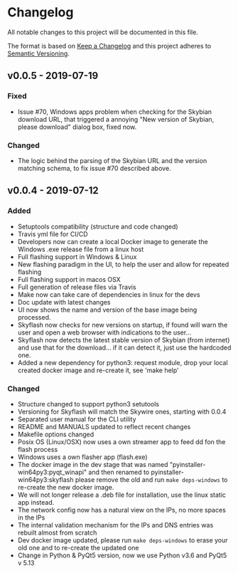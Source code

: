 # Changelog

All notable changes to this project will be documented in this file.

The format is based on [Keep a Changelog](http://keepachangelog.com/en/1.0.0/)
and this project adheres to [Semantic Versioning](http://semver.org/spec/v2.0.0.html).

<!--
This is a note for developers about the recommended tags to keep track of the changes:

- Added: for new features.
- Changed: for changes in existing functionality.
- Deprecated: for soon-to-be removed features.
- Removed: for now removed features.
- Fixed: for any bug fixes.
- Security: in case of vulnerabilities.

Dates must be YEAR-MONTH-DAY
-->

## v0.0.5 - 2019-07-19

### Fixed

- Issue #70, Windows apps problem when checking for the Skybian download URL, that triggered a annoying "New version of Skybian, please download" dialog box, fixed now.

### Changed

- The logic behind the parsing of the Skybian URL and the version matching schema, to fix issue #70 described above.

## v0.0.4 - 2019-07-12

### Added

- Setuptools compatibility (structure and code changed)
- Travis yml file for CI/CD
- Developers now can create a local Docker image to generate the Windows .exe release file from a linux host
- Full flashing support in Windows & Linux
- New flashing paradigm in the UI, to help the user and allow for repeated flashing
- Full flashing support in macos OSX
- Full generation of release files via Travis
- Make now can take care of dependencies in linux for the devs
- Doc update with latest changes
- UI now shows the name and version of the base image being processed.
- Skyflash now checks for new versions on startup, if found will warn the user and open a web browser with indications to the user...
- Skyflash now detects the latest stable version of Skybian (from internet) and use that for the download... if it can detect it, just use the hardcoded one.
- Added a new dependency for python3: request module, drop your local created docker image and re-create it, see 'make help'

### Changed

- Structure changed to support python3 setutools
- Versioning for Skyflash will match the Skywire ones, starting with 0.0.4
- Separated user manual for the CLI utility
- README and MANUALS updated to reflect recent changes
- Makefile options changed
- Posix OS (Linux/OSX) now uses a own streamer app to feed dd fon the flash process
- Windows uses a own flasher app (flash.exe)
- The docker image in the dev stage that was named "pyinstaller-win64py3:pyqt_winapi" and then renamed to pyinstaller-win64py3:skyflash please remove the old and run `make deps-windows` to re-create the new docker image.
- We will not longer release a .deb file for installation, use the linux static app instead.
- The network config now has a natural view on the IPs, no more spaces in the IPs
- The internal validation mechanism for the IPs and DNS entries was rebuilt almost from scratch
- Dev docker image updated, please run `make deps-windows` to erase your old one and to re-create the updated one
- Change in Python & PyQt5 version, now we use Python v3.6 and PyQt5 v 5.13
